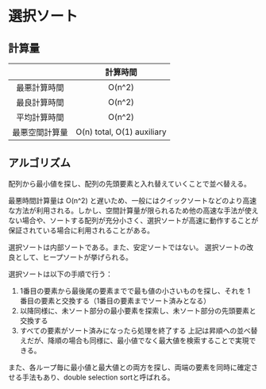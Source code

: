 # 選択ソート

## 計算量
|  | 計算時間 |
|:---:|:---:|
| 最悪計算時間 | O(n^2) |
| 最良計算時間 | O(n^2) |
| 平均計算時間 | O(n^2) |
| 最悪空間計算量 | O(n) total, O(1) auxiliary |

## アルゴリズム
配列から最小値を探し、配列の先頭要素と入れ替えていくことで並べ替える。

最悪時間計算量は O(n^2) と遅いため、一般にはクイックソートなどのより高速な方法が利用される。しかし、空間計算量が限られるため他の高速な手法が使えない場合や、ソートする配列が充分小さく、選択ソートが高速に動作することが保証されている場合に利用されることがある。

選択ソートは内部ソートである。また、安定ソートではない。
選択ソートの改良として、ヒープソートが挙げられる。

選択ソートは以下の手順で行う：

1. 1番目の要素から最後尾の要素までで最も値の小さいものを探し、それを 1 番目の要素と交換する（1番目の要素までソート済みとなる）
2. 以降同様に、未ソート部分の最小要素を探索し、未ソート部分の先頭要素と交換する
3. すべての要素がソート済みになったら処理を終了する
上記は昇順への並べ替えだが、降順の場合も同様に、最小値でなく最大値を検索することで実現できる。

また、各ループ毎に最小値と最大値との両方を探し、両端の要素を同時に確定させる手法もあり、double selection sortと呼ばれる。

